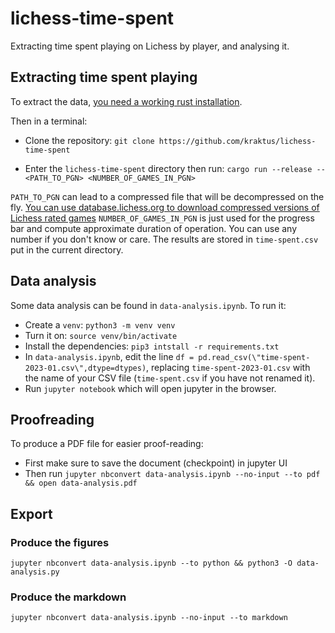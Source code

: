 # lichess-time-spent

Extracting time spent playing on Lichess by player, and analysing it.

## Extracting time spent playing 

To extract the data, [you need a working rust installation](https://www.rust-lang.org/learn/get-started).

Then in a terminal:

- Clone the repository: `git clone https://github.com/kraktus/lichess-time-spent`

- Enter the `lichess-time-spent` directory then run: `cargo run --release -- <PATH_TO_PGN> <NUMBER_OF_GAMES_IN_PGN>`

`PATH_TO_PGN` can lead to a compressed file that will be decompressed on the fly. [You can use database.lichess.org to download compressed versions of Lichess rated games](https://database.lichess.org) 
`NUMBER_OF_GAMES_IN_PGN` is just used for the progress bar and compute approximate duration of operation. You can use any number if you don't know or care.
The results are stored in `time-spent.csv` put in the current directory.

## Data analysis

Some data analysis can be found in `data-analysis.ipynb`. To run it:

- Create a `venv`: `python3 -m venv venv`
- Turn it on: `source venv/bin/activate`
- Install the dependencies: `pip3 intstall -r requirements.txt`
- In `data-analysis.ipynb`, edit the line `df = pd.read_csv(\"time-spent-2023-01.csv\",dtype=dtypes)`, replacing `time-spent-2023-01.csv` with the name of your CSV file (`time-spent.csv` if you have not renamed it).
- Run `jupyter notebook` which will open jupyter in the browser.

## Proofreading

To produce a PDF file for easier proof-reading:
* First make sure to save the document (checkpoint) in jupyter UI
* Then run `jupyter nbconvert data-analysis.ipynb --no-input --to pdf && open data-analysis.pdf`

## Export

### Produce the figures

`jupyter nbconvert data-analysis.ipynb --to python && python3 -O data-analysis.py`

### Produce the markdown

`jupyter nbconvert data-analysis.ipynb --no-input --to markdown`